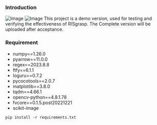 <br>

### Introduction
![Image]([https://github.com/asamu12/RISgrasp/blob/main/fig/Overview.jpg](https://github.com/asamu12/CARIS/blob/main/issue/grasp.gif))
![Image](https://github.com/asamu12/RISgrasp/blob/main/fig/Overview.jpg)
This project is a demo version, used for testing and verifying the effectiveness of RISgrasp. The Complete version will be uploaded after acceptance.
### Requirement

- numpy==1.26.0
- pyarrow==11.0.0
- regex==2023.8.8
- ftfy==6.1.1
- loguru==0.7.2
- pycocotools==2.0.7
- matplotlib==3.8.0
- tqdm==4.66.1
- opencv-python==4.8.1.78
- fvcore==0.1.5.post20221221
- scikit-image
```
pip install -r requirements.txt
